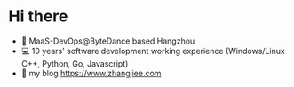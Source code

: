 # Hi there

* :school_satchel: MaaS-DevOps@ByteDance based Hangzhou
* :computer: 10 years' software development working experience (Windows/Linux C++, Python, Go, Javascript)
* :pencil: my blog https://www.zhangjiee.com 
